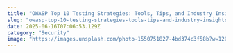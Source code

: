 ```yaml
---
title: "OWASP Top 10 Testing Strategies: Tools, Tips, and Industry Insights"
slug: "owasp-top-10-testing-strategies-tools-tips-and-industry-insights"
date: 2025-06-16T07:06:53.129Z
category: "Security"
image: "https://images.unsplash.com/photo-1550751827-4bd374c3f58b?w=1200&h=600&fit=crop"
---
```


